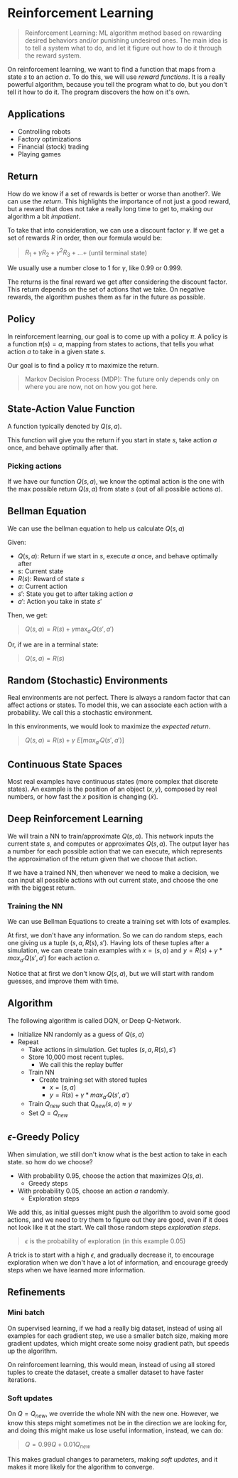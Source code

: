 # Reinforcement Learning

> Reinforcement Learning: ML algorithm method based on rewarding desired behaviors and/or punishing undesired ones. The main idea is to tell a system what to do, and let it figure out how to do it through the reward system. 

On reinforcement learning, we want to find a function that maps from a state $s$ to an action $a$. To do this, we will use *reward functions*. It is a really powerful algorithm, because you tell the program what to do, but you don't tell it how to do it. The program discovers the how on it's own. 

## Applications
- Controlling robots
- Factory optimizations
- Financial (stock) trading
- Playing games

## Return

How do we know if a set of rewards is better or worse than another?. We can use the *return*. This highlights the importance of not just a good reward, but a reward that does not take a really long time to get to, making our algorithm a bit *impatient*.

To take that into consideration, we can use a discount factor $\gamma$. If we get a set of rewards $R$ in order, then our formula would be:

> $R_1 + \gamma R_2 + \gamma^2R_3+...+$ (until terminal state)

We usually use a number close to $1$ for $\gamma$, like $0.99$ or $0.999$.

The returns is the final reward we get after considering the discount factor. This return depends on the set of actions that we take. On negative rewards, the algorithm pushes them as far in the future as possible.

## Policy

In reinforcement learning, our goal is to come up with a policy $\pi$. A policy is  a function $\pi(s) = a$, mapping from states to actions, that tells you what action $a$ to take in a given state $s$.

Our goal is to find a policy $\pi$ to maximize the return.

> Markov Decision Process (MDP): The future only depends only on where you are now, not on how you got here.

## State-Action Value Function

A function typically denoted by $Q(s, a)$. 

This function will give you the return if you start in state $s$, take action $a$ once, and behave optimally after that.

### Picking actions

If we have our function $Q(s, a)$, we know the optimal action is the one with the max possible return $Q(s, a)$ from state $s$ (out of all possible actions $a$).

## Bellman Equation

We can use the bellman equation to help us calculate $Q(s, a)$

Given:
- $Q(s, a)$: Return if we start in $s$, execute $a$ once, and behave optimally after
- $s$: Current state
- $R(s)$: Reward of state $s$
- $a$: Current action
- $s'$: State you get to after taking action $a$
- $a'$: Action you take in state $s'$

Then, we get:

> $Q(s, a) = R(s) + \gamma \max_{a'}Q(s',a')$ 

Or, if we are in a terminal state:

> $Q(s, a) = R(s)$

## Random (Stochastic) Environments

Real environments are not perfect. There is always a random factor that can affect actions or states. To model this, we can associate each action with a probability. We call this a stochastic environment. 

In this environments, we would look to maximize the *expected return*.

>  $Q(s, a) = R(s) + \gamma \ E[max_{a'}Q(s',a')]$ 

## Continuous State Spaces

Most real examples have continuous states (more complex that discrete states). An example is the position of an object $(x, y)$, composed by real numbers, or how fast the $x$ position is changing ($\dot{x}$). 

## Deep Reinforcement Learning

We will train a NN to train/approximate $Q(s, a)$. This network inputs the current state $s$, and computes or approximates $Q(s, a)$. The output layer has a number for each possible action that we can execute, which represents the approximation of the return given that we choose that action.

If we have a trained NN, then whenever we need to make a decision, we can input all possible actions with out current state, and choose the one with the biggest return. 

### Training the NN

We can use Bellman Equations to create a training set with lots of examples.

At first, we don't have any information. So we can do random steps, each one giving us a tuple $(s, a, R(s), s')$. Having lots of these tuples after a simulation, we can create train examples with $x = (s, a)$ and $y = R(s) + \gamma * max_{a'}Q(s',a')$ for each action $a$. 

Notice that at first we don't know $Q(s,a)$, but we will start with random guesses, and improve them with time.

## Algorithm

The following algorithm is called DQN, or Deep Q-Network.

- Initialize NN randomly as a guess of $Q(s, a)$
- Repeat
  - Take actions in simulation. Get tuples $(s, a, R(s), s')$
  - Store 10,000 most recent tuples.
    - We call this the replay buffer
  - Train NN
    - Create training set with stored tuples
      - $x = (s, a)$
      - $y = R(s) + \gamma * max_{a'}Q(s',a')$
  - Train $Q_{new}$ such that $Q_{new}(s, a) \approx y$
  - Set $Q = Q_{new}$ 

## $\epsilon$-Greedy Policy

When simulation, we still don't know what is the best action to take in each state. so how do we choose?
- With probability 0.95, choose the action that maximizes $Q(s, a)$.
  - Greedy steps
- With probability 0.05, choose an action $a$ randomly.
  - Exploration steps

We add this, as initial guesses might push the algorithm to avoid some good actions, and we need to try them to figure out they are good, even if it does not look like it at the start. We call those random steps *exploration steps*. 

> $\epsilon$ is the probability of exploration (in this example 0.05)

A trick is to start with a high $\epsilon$, and gradually decrease it, to encourage exploration when we don't have a lot of information, and encourage greedy steps when we have learned more information. 

## Refinements

### Mini batch

On supervised learning, if we had a really big dataset, instead of using all examples for each gradient step, we use a smaller batch size, making more gradient updates, which might create some noisy gradient path, but speeds up the algorithm.

On reinforcement learning, this would mean, instead of using all stored tuples to create the dataset, create a smaller dataset to have faster iterations.

### Soft updates

On $Q = Q_{new}$, we override the whole NN with the new one. However, we know this steps might sometimes not be in the direction we are looking for, and doing this might make us lose useful information, instead, we can do:

> $Q = 0.99Q + 0.01Q_{new}$

This makes gradual changes to parameters, making *soft updates*, and it makes it more likely for the algorithm to converge. 